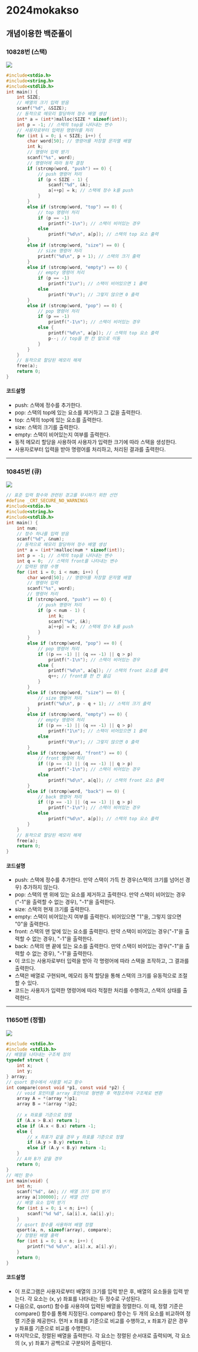 # 2024mokakso
## 개념이용한 백준풀이
### 10828번 (스택)
![](https://github.com/dtrtjl0101/2024mokakso/blob/main/study0214/10828.PNG)
```c
#include<stdio.h>
#include<string.h>
#include<stdlib.h>
int main() {
    int SIZE;
    // 배열의 크기 입력 받음
    scanf("%d", &SIZE);
    // 동적으로 메모리 할당하여 정수 배열 생성
    int* a = (int*)malloc(SIZE * sizeof(int));
    int p = -1; // 스택의 top을 나타내는 변수
    // 사용자로부터 입력된 명령어를 처리
    for (int i = 0; i < SIZE; i++) {
        char word[50]; // 명령어를 저장할 문자열 배열
        int k;
        // 명령어 입력 받기
        scanf("%s", word);
        // 명령어에 따라 동작 결정
        if (strcmp(word, "push") == 0) {
            // push 명령어 처리
            if (p < SIZE - 1) {
                scanf("%d", &k);
                a[++p] = k; // 스택에 정수 k를 push
            }
        }
        else if (strcmp(word, "top") == 0) {
            // top 명령어 처리
            if (p == -1)
                printf("-1\n"); // 스택이 비어있는 경우
            else
                printf("%d\n", a[p]); // 스택의 top 요소 출력
        }
        else if (strcmp(word, "size") == 0) {
            // size 명령어 처리
            printf("%d\n", p + 1); // 스택의 크기 출력
        }
        else if (strcmp(word, "empty") == 0) {
            // empty 명령어 처리
            if (p == -1)
                printf("1\n"); // 스택이 비어있으면 1 출력
            else
                printf("0\n"); // 그렇지 않으면 0 출력
        }
        else if (strcmp(word, "pop") == 0) {
            // pop 명령어 처리
            if (p == -1)
                printf("-1\n"); // 스택이 비어있는 경우
            else {
                printf("%d\n", a[p]); // 스택의 top 요소 출력
                p--; // top을 한 칸 앞으로 이동
            }
        }
    }
    // 동적으로 할당된 메모리 해제
    free(a);
    return 0;
}
```
#### 코드설명
* push: 스택에 정수를 추가한다.
* pop: 스택의 top에 있는 요소를 제거하고 그 값을 출력한다.
* top: 스택의 top에 있는 요소를 출력한다.
* size: 스택의 크기를 출력한다.
* empty: 스택이 비어있는지 여부를 출력한다.
* 동적 메모리 할당을 사용하여 사용자가 입력한 크기에 따라 스택을 생성한다. 
* 사용자로부터 입력을 받아 명령어를 처리하고, 처리된 결과를 출력한다.
---
### 10845번 (큐)
![](https://github.com/dtrtjl0101/2024mokakso/blob/main/study0214/10845.PNG)
```c
// 표준 입력 함수와 관련된 경고를 무시하기 위한 선언
#define _CRT_SECURE_NO_WARNINGS
#include<stdio.h>
#include<string.h>
#include<stdlib.h>
int main() {
    int num;
    // 정수 하나를 입력 받음
    scanf("%d", &num);
    // 동적으로 메모리 할당하여 정수 배열 생성
    int* a = (int*)malloc(num * sizeof(int));
    int p = -1; // 스택의 top을 나타내는 변수
    int q = 0;  // 스택의 front를 나타내는 변수
    // 입력된 명령 수행
    for (int i = 0; i < num; i++) {
        char word[50]; // 명령어를 저장할 문자열 배열
        // 명령어 입력
        scanf("%s", word);
        // 명령어 처리
        if (strcmp(word, "push") == 0) {
            // push 명령어 처리
            if (p < num - 1) {
                int k;
                scanf("%d", &k);
                a[++p] = k; // 스택에 정수 k를 push
            }
        }
        else if (strcmp(word, "pop") == 0) {
            // pop 명령어 처리
            if ((p == -1) || (q == -1) || q > p)
                printf("-1\n"); // 스택이 비어있는 경우
            else {
                printf("%d\n", a[q]); // 스택의 front 요소를 출력
                q++; // front를 한 칸 옮김
            }
        }
        else if (strcmp(word, "size") == 0) {
            // size 명령어 처리
            printf("%d\n", p - q + 1); // 스택의 크기 출력
        }
        else if (strcmp(word, "empty") == 0) {
            // empty 명령어 처리
            if ((p == -1) || (q == -1) || q > p)
                printf("1\n"); // 스택이 비어있으면 1 출력
            else
                printf("0\n"); // 그렇지 않으면 0 출력
        }
        else if (strcmp(word, "front") == 0) {
            // front 명령어 처리
            if ((p == -1) || (q == -1) || q > p)
                printf("-1\n"); // 스택이 비어있는 경우
            else
                printf("%d\n", a[q]); // 스택의 front 요소 출력
        }
        else if (strcmp(word, "back") == 0) {
            // back 명령어 처리
            if ((p == -1) || (q == -1) || q > p)
                printf("-1\n"); // 스택이 비어있는 경우
            else
                printf("%d\n", a[p]); // 스택의 top 요소 출력
        }
    }
    // 동적으로 할당된 메모리 해제
    free(a);
    return 0;
}
```
#### 코드설명
* push: 스택에 정수를 추가한다. 만약 스택이 가득 찬 경우(스택의 크기를 넘어선 경우) 추가하지 않는다.
* pop: 스택의 맨 위에 있는 요소를 제거하고 출력한다. 만약 스택이 비어있는 경우("-1"을 출력할 수 없는 경우), "-1"을 출력한다.
* size: 스택의 현재 크기를 출력한다.
* empty: 스택이 비어있는지 여부를 출력한다. 비어있으면 "1"을, 그렇지 않으면 "0"을 출력한다.
* front: 스택의 맨 앞에 있는 요소를 출력한다. 만약 스택이 비어있는 경우("-1"을 출력할 수 없는 경우), "-1"을 출력한다.
* back: 스택의 맨 끝에 있는 요소를 출력한다. 만약 스택이 비어있는 경우("-1"을 출력할 수 없는 경우), "-1"을 출력한다.
* 이 코드는 사용자로부터 입력을 받아 각 명령어에 따라 스택을 조작하고, 그 결과를 출력한다. 
* 스택은 배열로 구현되며, 메모리 동적 할당을 통해 스택의 크기를 유동적으로 조절할 수 있다. 
* 코드는 사용자가 입력한 명령어에 따라 적절한 처리를 수행하고, 스택의 상태를 출력한다.
---
### 11650번 (정렬)
![](https://github.com/dtrtjl0101/2024mokakso/blob/main/study0214/11650.PNG)
```c
#include <stdio.h>
#include <stdlib.h>
// 배열을 나타내는 구조체 정의
typedef struct {
    int x;
    int y;
} array;
// qsort 함수에서 사용할 비교 함수
int compare(const void *p1, const void *p2) {
    // void 포인터를 array 포인터로 형변환 후 역참조하여 구조체로 변환
    array A = *(array *)p1;
    array B = *(array *)p2;
    
    // x 좌표를 기준으로 정렬
    if (A.x > B.x) return 1;
    else if (A.x < B.x) return -1;
    else {
        // x 좌표가 같을 경우 y 좌표를 기준으로 정렬
        if (A.y > B.y) return 1;
        else if (A.y < B.y) return -1;
    }
    // A와 B가 같을 경우
    return 0;
}
// 메인 함수
int main(void) {
    int n;
    scanf("%d", &n); // 배열 크기 입력 받기
    array a[100000]; // 배열 선언
    // 배열 요소 입력 받기
    for (int i = 0; i < n; i++) {
        scanf("%d %d", &a[i].x, &a[i].y);
    }
    // qsort 함수를 사용하여 배열 정렬
    qsort(a, n, sizeof(array), compare);
    // 정렬된 배열 출력
    for (int i = 0; i < n; i++) {
        printf("%d %d\n", a[i].x, a[i].y);
    }
    return 0;
}
```
#### 코드설명
* 이 프로그램은 사용자로부터 배열의 크기를 입력 받은 후, 배열의 요소들을 입력 받는다. 각 요소는 (x, y) 좌표를 나타내는 두 정수로 구성된다.
* 다음으로, qsort() 함수를 사용하여 입력된 배열을 정렬한다. 이 때, 정렬 기준은 compare() 함수를 통해 지정된다. compare() 함수는 두 개의 요소를 비교하여 정렬 기준을 제공한다. 먼저 x 좌표를 기준으로 비교를 수행하고, x 좌표가 같은 경우 y 좌표를 기준으로 비교를 수행한다.
* 마지막으로, 정렬된 배열을 출력한다. 각 요소는 정렬된 순서대로 출력되며, 각 요소의 (x, y) 좌표가 공백으로 구분되어 출력된다.
